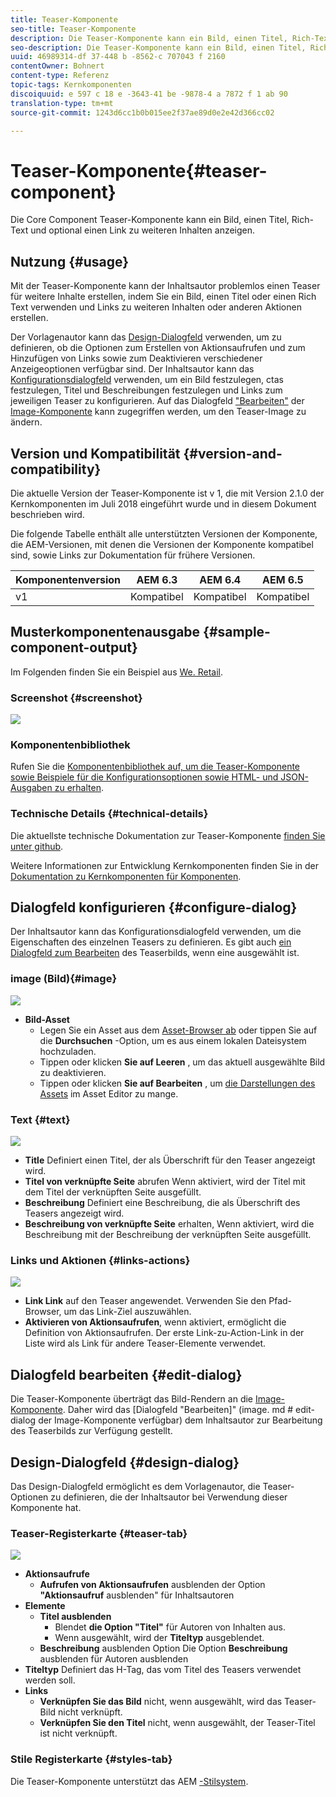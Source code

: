 ```yaml
---
title: Teaser-Komponente
seo-title: Teaser-Komponente
description: Die Teaser-Komponente kann ein Bild, einen Titel, Rich-Text und optional einen Link zu weiteren Inhalten anzeigen.
seo-description: Die Teaser-Komponente kann ein Bild, einen Titel, Rich-Text und optional einen Link zu weiteren Inhalten anzeigen.
uuid: 46989314-df 37-448 b -8562-c 707043 f 2160
contentOwner: Bohnert
content-type: Referenz
topic-tags: Kernkomponenten
discoiquuid: e 597 c 18 e -3643-41 be -9878-4 a 7872 f 1 ab 90
translation-type: tm+mt
source-git-commit: 1243d6cc1b0b015ee2f37ae89d0e2e42d366cc02

---
```



# Teaser-Komponente{#teaser-component}

Die Core Component Teaser-Komponente kann ein Bild, einen Titel, Rich-Text und optional einen Link zu weiteren Inhalten anzeigen.

## Nutzung {#usage}

Mit der Teaser-Komponente kann der Inhaltsautor problemlos einen Teaser für weitere Inhalte erstellen, indem Sie ein Bild, einen Titel oder einen Rich Text verwenden und Links zu weiteren Inhalten oder anderen Aktionen erstellen.

Der Vorlagenautor kann das [Design-Dialogfeld](#design-dialog) verwenden, um zu definieren, ob die Optionen zum Erstellen von Aktionsaufrufen und zum Hinzufügen von Links sowie zum Deaktivieren verschiedener Anzeigeoptionen verfügbar sind. Der Inhaltsautor kann das [Konfigurationsdialogfeld](#configure-dialog) verwenden, um ein Bild festzulegen, ctas festzulegen, Titel und Beschreibungen festzulegen und Links zum jeweiligen Teaser zu konfigurieren. Auf das Dialogfeld [&quot;Bearbeiten&quot;](image.md#edit-dialog) der [Image-Komponente](image.md) kann zugegriffen werden, um den Teaser-Image zu ändern.

## Version und Kompatibilität {#version-and-compatibility}

Die aktuelle Version der Teaser-Komponente ist v 1, die mit Version 2.1.0 der Kernkomponenten im Juli 2018 eingeführt wurde und in diesem Dokument beschrieben wird.

Die folgende Tabelle enthält alle unterstützten Versionen der Komponente, die AEM-Versionen, mit denen die Versionen der Komponente kompatibel sind, sowie Links zur Dokumentation für frühere Versionen.

| Komponentenversion | AEM 6.3 | AEM 6.4 | AEM 6.5 |
|---|---|---|---|
| v1 | Kompatibel | Kompatibel | Kompatibel |

## Musterkomponentenausgabe {#sample-component-output}

Im Folgenden finden Sie ein Beispiel aus [We. Retail](https://helpx.adobe.com/experience-manager/6-5/sites/developing/using/we-retail.html).

### Screenshot {#screenshot}

![](assets/screen_shot_2018-07-04at145042.png)

### Komponentenbibliothek

Rufen Sie die [Komponentenbibliothek auf, um die Teaser-Komponente sowie Beispiele für die Konfigurationsoptionen sowie HTML- und JSON-Ausgaben zu erhalten](http://opensource.adobe.com/aem-core-wcm-components/library/teaser.html).

### Technische Details {#technical-details}

Die aktuellste technische Dokumentation zur Teaser-Komponente [finden Sie unter github](https://github.com/adobe/aem-core-wcm-components/blob/master/content/src/content/jcr_root/apps/core/wcm/components/teaser/v1/teaser).

Weitere Informationen zur Entwicklung Kernkomponenten finden Sie in der [Dokumentation zu Kernkomponenten für Komponenten](developing.md).

## Dialogfeld konfigurieren {#configure-dialog}

Der Inhaltsautor kann das Konfigurationsdialogfeld verwenden, um die Eigenschaften des einzelnen Teasers zu definieren. Es gibt auch [ein Dialogfeld zum Bearbeiten](#edit-dialog) des Teaserbilds, wenn eine ausgewählt ist.

### image (Bild){#image}

![](assets/screen_shot_2018-07-03at104125.png)

* **Bild-Asset**
   * Legen Sie ein Asset aus dem [Asset-Browser ab](https://helpx.adobe.com/experience-manager/6-5/sites/authoring/using/author-environment-tools.html) oder tippen Sie auf die **Durchsuchen** -Option, um es aus einem lokalen Dateisystem hochzuladen.
   * Tippen oder klicken **Sie auf Leeren** , um das aktuell ausgewählte Bild zu deaktivieren.
   * Tippen oder klicken **Sie auf Bearbeiten** , um [die Darstellungen des Assets](https://helpx.adobe.com/experience-manager/6-5/assets/using/managing-assets-touch-ui.html) im Asset Editor zu mange.

### Text {#text}

![](assets/screen_shot_2018-07-03at104138.png)

* **Title**
Definiert einen Titel, der als Überschrift für den Teaser angezeigt wird.
* **Titel von verknüpfte Seite**
abrufen Wenn aktiviert, wird der Titel mit dem Titel der verknüpften Seite ausgefüllt.
* **Beschreibung**
Definiert eine Beschreibung, die als Überschrift des Teasers angezeigt wird.
* **Beschreibung von verknüpfte Seite**
erhalten, Wenn aktiviert, wird die Beschreibung mit der Beschreibung der verknüpften Seite ausgefüllt.

### Links und Aktionen {#links-actions}

![](assets/screen_shot_2018-07-03at104146.png)

* **Link Link**
auf den Teaser angewendet. Verwenden Sie den Pfad-Browser, um das Link-Ziel auszuwählen.
* **Aktivieren von Aktionsaufrufen**, wenn aktiviert, ermöglicht die Definition von Aktionsaufrufen. Der erste Link-zu-Action-Link in der Liste wird als Link für andere Teaser-Elemente verwendet.

## Dialogfeld bearbeiten {#edit-dialog}

Die Teaser-Komponente überträgt das Bild-Rendern an die [Image-Komponente](image.md). Daher wird das [Dialogfeld &quot;Bearbeiten]&quot; (image. md # edit-dialog der Image-Komponente verfügbar) dem Inhaltsautor zur Bearbeitung des Teaserbilds zur Verfügung gestellt.

## Design-Dialogfeld {#design-dialog}

Das Design-Dialogfeld ermöglicht es dem Vorlagenautor, die Teaser-Optionen zu definieren, die der Inhaltsautor bei Verwendung dieser Komponente hat.

### Teaser-Registerkarte {#teaser-tab}

![](assets/screen_shot_2018-07-03at105958.png)

* **Aktionsaufrufe**
   * **Aufrufen von Aktionsaufrufen** ausblenden der Option **&quot;Aktionsaufruf** ausblenden&quot; für Inhaltsautoren
* **Elemente**
   * **Titel ausblenden**
      * Blendet **die Option &quot;Titel&quot;** für Autoren von Inhalten aus.
      * Wenn ausgewählt, wird der **Titeltyp** ausgeblendet.
   * **Beschreibung**
ausblenden Option Die Option **Beschreibung** ausblenden für Autoren ausblenden
* **Titeltyp**
Definiert das H-Tag, das vom Titel des Teasers verwendet werden soll.
* **Links**
   * **Verknüpfen Sie das Bild**
nicht, wenn ausgewählt, wird das Teaser-Bild nicht verknüpft.
   * **Verknüpfen Sie den Titel**
nicht, wenn ausgewählt, der Teaser-Titel ist nicht verknüpft.

### Stile Registerkarte {#styles-tab}

Die Teaser-Komponente unterstützt das AEM [-Stilsystem](authoring.md#component-styling).
